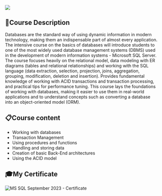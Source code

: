 <img src="https://capsule-render.vercel.app/api?type=waving&color=0:552586,100:a82da8&height=300&section=header&text=MS%20%SQL&fontSize=70&fontAlignY=35&descSize=70&descAlignY=50"/>

### <h2> 📑Course Description </h2>
Databases are the standard way of using dynamic information in modern technology, making them an indispensable part of almost every application. The intensive course on the basics of databases will introduce students to one of the most widely used database management systems (DBMS) used in the development of modern information systems - Microsoft SQL Server. The course focuses heavily on the relational model, data modeling with ER diagrams (tables and relational relationships) and working with the SQL language (data extraction, selection, projection, joins, aggregation, grouping, modification, deletion and insertion). Provides fundamental knowledge of working with ACID transactions and transaction processing, and practical tips for performance tuning. This course lays the foundations of working with databases, making it easier to use them in real-world applications and to understand concepts such as converting a database into an object-oriented model (ORM).

### <h2> 📋Course content </h2>
- Working with databases
- Transaction Management
- Using procedures and functions
- Handling and storing data
- Creation of basic Back-End architectures
- Using the ACID model

### <h2> 🎓My Certificate </h2>
![MS SQL September 2023 - Certificate](https://softuni.bg/certificates/certificates/converttoimage/185824?code=cb07f4cd)
